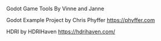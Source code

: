 Godot Game Tools By Vinne and Janne

Godot Example Project by Chris Phyffer
https://phyffer.com

HDRI by HDRIHaven https://hdrihaven.com/